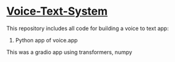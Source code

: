 # <u>Voice-Text-System</u>
This repository includes all code for building a voice to text app:

1. Python app of voice.app

This was a gradio app using transformers, numpy
